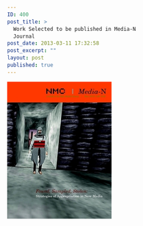 ```yaml
---
ID: 400
post_title: >
  Work Selected to be published in Media-N
  Journal
post_date: 2013-03-11 17:32:58
post_excerpt: ""
layout: post
published: true
---
```

<a href="/uploads/2013/03/found_sampled_lulu_thumbnail.jpg"><img class="alignnone size-full wp-image-401" alt="found_sampled_lulu_thumbnail" src="/uploads/2013/03/found_sampled_lulu_thumbnail.jpg" width="244" height="320" /></a>